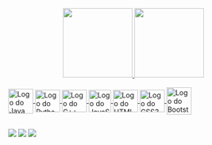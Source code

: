 <div align="center">
  <a href="https://github.com/gustavobarbosa-p">
  <img height="140em" src="https://github-readme-stats.vercel.app/api?username=gustavobarbosa-p&show_icons=true&theme=gotham&include_all_commits=true&count_private=true"/>
  <img height="140em" src="https://github-readme-stats.vercel.app/api/top-langs/?username=gustavobarbosa-p&layout=compact&langs_count=7&theme=gotham"/>
</div>
<div style="display: inline_block"><br>
  <img align="center" alt="Logo do Java" height="50" width="50" src="https://cdn.jsdelivr.net/gh/devicons/devicon/icons/java/java-original-wordmark.svg">
  <img align="center" alt="Logo do Python" height="45" width="50" src="https://cdn.jsdelivr.net/gh/devicons/devicon/icons/python/python-original.svg">
  <img align="center" alt="Logo do C++" height="45" width="50" src="https://cdn.jsdelivr.net/gh/devicons/devicon/icons/cplusplus/cplusplus-original.svg">
  <img align="center" alt="Logo do JavaScript" height="45" width="45" src="https://cdn.jsdelivr.net/gh/devicons/devicon/icons/javascript/javascript-original.svg">
  <img align="center" alt="Logo do HTML5" height="45" width="50" src="https://cdn.jsdelivr.net/gh/devicons/devicon/icons/html5/html5-original.svg">
  <img align="center" alt="Logo do CSS3" height="45" width="50" src="https://cdn.jsdelivr.net/gh/devicons/devicon/icons/css3/css3-original.svg">
  <img align="center" alt="Logo do Bootstrap" height="55" width="50" src="https://cdn.jsdelivr.net/gh/devicons/devicon/icons/bootstrap/bootstrap-original.svg">
  
  <link rel="stylesheet" href="https://cdn.jsdelivr.net/gh/devicons/devicon@v2.15.1/devicon.min.css">
</div>
  
  ##
  
<div> 
  <a href="https://www.instagram.com/gustavobarbosa_9/" target="_blank"><img src="https://img.shields.io/badge/Instagram-E4405F?style=for-the-badge&logo=instagram&logoColor=white" target="_blank"></img></a>
  <a href = "mailto:gustavobarbosa4383@gmail.com" target="_blank"><img src="https://img.shields.io/badge/Gmail-D14836?style=for-the-badge&logo=gmail&logoColor=white" target="_blank"></img></a>
  <a href = "https://www.linkedin.com/in/gustavo-barbosa-009551249/" target="_blank"><img src="https://img.shields.io/badge/LinkedIn-0077B5?style=for-the-badge&logo=linkedin&logoColor=white" target="_blank"></img></a>
 
</div>
